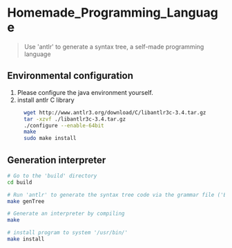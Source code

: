 # Homemade_Programming_Language
>   Use 'antlr' to generate a syntax tree, a self-made programming language



## Environmental configuration

1. Please configure the java environment yourself.
2. install antlr C library
    ```bash
      wget http://www.antlr3.org/download/C/libantlr3c-3.4.tar.gz
      tar -xzvf ./libantlr3c-3.4.tar.gz
      ./configure --enable-64bit
      make
      sudo make install
    ```



## Generation interpreter

``` bash
# Go to the 'build' directory
cd build

# Run 'antlr' to generate the syntax tree code via the grammar file ('ExprCppTree.g')
make genTree

# Generate an interpreter by compiling
make 

# install program to system '/usr/bin/'
make install 
```





